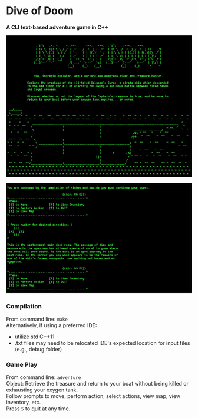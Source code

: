 # Dive of Doom
**A CLI text-based adventure game in C++**

![intro image](images/screenshotintro.jpg)

![game play image](images/screenshotgameplay.jpg)

### Compilation
From command line: `make`\
Alternatively, if using a preferred IDE:
  - utilize std C++11 
  - .txt files may need to be relocated IDE's expected location for input files (e.g., debug folder)

### Game Play
From command line: `adventure`\
Object: Retrieve the treasure and return to your boat without being killed or exhausting your oxygen tank.\
Follow prompts to move, perform action, select actions, view map, view inventory, etc.\
Press `5` to quit at any time.
